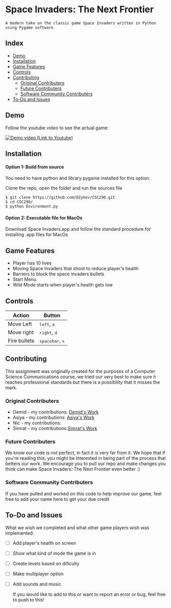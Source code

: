 # Space Invaders: The Next Frontier
    A modern take on the classic game Space Invaders written in Python using Pygame software

## Index
   - [Demo](#Demo "Goto Demo")
   - [Installation](#Installation "Goto Installation")
   - [Game Features](#Game-Features "Goto Game-Features")
   - [Controls](#Controls "Goto Controls")
   - [Contributing](#Contributing "Goto Contributing")
      - [Original Contributers](#Contributing "Goto Contributing")
      - [Future Contributers](#Contributing "Goto Contributing")
      - [Software Community Contributers](#Contributing "Goto Contributing")
   - [To-Do and Issues](#To-Do-and-Issues "Goto ToDo-and-Issues")

## Demo

Follow the youtube video to see the actual game:

[![Demo video (Link to Youtube)](https://img.youtube.com/vi/2f4NOmMey8I/0.jpg)](https://www.youtube.com/watch?v=2f4NOmMey8I)

## Installation
#### Option 1: Build from source
You need to have python and library pygame installed for this option.

Clone the repo, open the folder and run the sources file


    $ git clone https://github.com/DZykov/CSC290.git
    $ cd CSC290/
    $ python Environment.py

#### Option 2: Executable file for MacOs

Download Space Invaders.app and follow the standard procedure for installing .app files for MacOs



## Game Features
   - Player has 10 lives
   - Moving Space Invaders that shoot to reduce player's health
   - Barriers to block the space invaders bullets
   - Start Menu
   - Wild Mode starts when player's health gets low

## Controls
| Action       | Button                            |
|--------------|-----------------------------------|
| Move Left    | <kbd>left</kbd>, <kbd>a</kbd>     |
| Move right   | <kbd>right</kbd>, <kbd>d</kbd>    |
| Fire bullets | <kbd>spacebar</kbd>, <kbd>s</kbd> |

## Contributing
   This assignment was originally created for the purposes of a Computer Science Communications course, we tried our very        best to make sure it reaches professional standards but there is a possibility that it misses the mark.

### Original Contributers
* Demid - my contributions: [Demid's Work](https://github.com/DZykov/CSC290/blob/master/DemidsWork.rst)
* Asiya - my contributions: [Asiya's Work](https://github.com/DZykov/CSC290/blob/master/AsiyasWork.rst)
* Nic - my contributions:
* Simrat - my contributions:[Simrat's Work](https://github.com/DZykov/CSC290/blob/master/Simrats%20Contributions.html)

### Future Contributers
   We know our code is not perfect, in fact it is very far from it. We hope that if you're reading this, you might be interested in being part of the process that betters our work. We encourage you to pull our repo and make changes you think can make Space Invaders: The Next Frontier even better :)

### Software Community Contributers
   If you have pulled and worked on this code to help improve our game, feel free to add your name here to get your due credit

## To-Do and Issues
   What we wish we completed and what other game players wish was implemented:
- [ ] Add player's health on screen
- [ ] Show what kind of mode the game is in
- [ ] Create levels based on dificulty
- [ ] Make multiplayer option
- [ ] Add sounds and music
    
    If you would like to add to this or want to report an error or bug, feel free to push to this!





